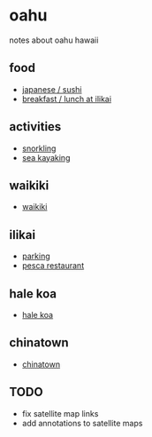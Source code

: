 # oahu

notes about oahu hawaii

## food
- [japanese / sushi](food.md#japanese)
- [breakfast / lunch at ilikai](ilikai.md#pesca-restaurant)

## activities
- [snorkling](activities.md#snorkling)
- [sea kayaking](activities.md#sea-kayaking)

## waikiki
- [waikiki](waikiki.md)

## ilikai
- [parking](ilikai.md#parking)
- [pesca restaurant](ilikai.md#pesca-restaurant)

## hale koa
- [hale koa](halekoa.md)

## chinatown
- [chinatown](chinatown.md)

## TODO 

- fix satellite map links 
- add annotations to satellite maps
